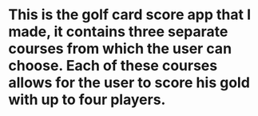 # This is the golf card score app that I made, it contains three separate courses from which the user can choose. Each of these courses allows for the user to score his gold with up to four players.
